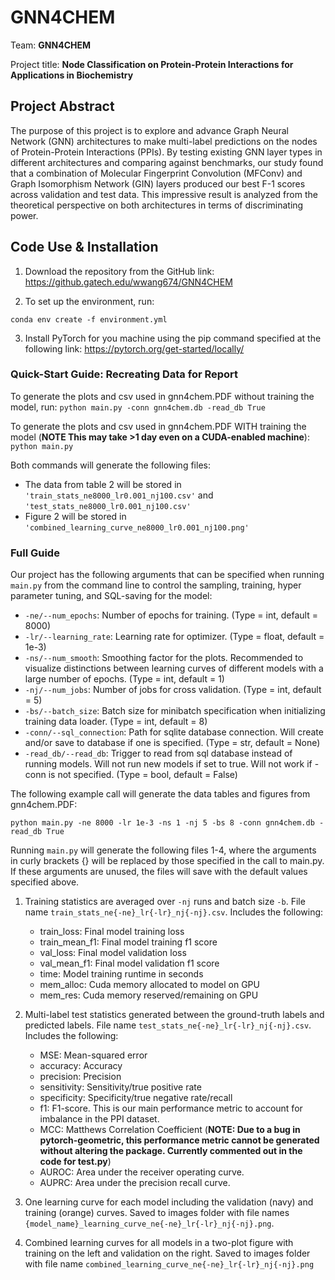 # GNN4CHEM

Team: **GNN4CHEM**

Project title: **Node Classification on Protein-Protein Interactions for Applications in Biochemistry**

## Project Abstract

The purpose of this project is to explore and advance Graph Neural Network (GNN) architectures to make multi-label predictions on the nodes of Protein-Protein Interactions (PPIs). By testing existing GNN layer types in different architectures and comparing against benchmarks, our study found that a combination of Molecular Fingerprint Convolution (MFConv) and Graph Isomorphism Network (GIN) layers produced our best F-1 scores across validation and test data. This impressive result is analyzed from the theoretical perspective on both architectures in terms of discriminating power.

## Code Use & Installation

1. Download the repository from the GitHub link: https://github.gatech.edu/wwang674/GNN4CHEM

2. To set up the environment, run:

 ```conda env create -f environment.yml```

3. Install PyTorch for you machine using the pip command specified at the following link:
https://pytorch.org/get-started/locally/

### Quick-Start Guide: Recreating Data for Report

To generate the plots and csv used in gnn4chem.PDF without training the model, run:
`python main.py -conn gnn4chem.db -read_db True`

To generate the plots and csv used in gnn4chem.PDF WITH training the model (**NOTE This may take >1 day even on a CUDA-enabled machine**):
`python main.py`

Both commands will generate the following files:
- The data from table 2 will be stored in `'train_stats_ne8000_lr0.001_nj100.csv'` and `'test_stats_ne8000_lr0.001_nj100.csv'`
- Figure 2 will be stored in `'combined_learning_curve_ne8000_lr0.001_nj100.png'`

### Full Guide

Our project has the following arguments that can be specified when running `main.py` from the command line to control the sampling, training, hyper parameter tuning, and SQL-saving for the model:

* `-ne/--num_epochs`: Number of epochs for training. (Type = int, default = 8000)
* `-lr/--learning_rate`: Learning rate for optimizer. (Type = float, default = 1e-3)
* `-ns/--num_smooth`: Smoothing factor for the plots. Recommended to visualize distinctions between learning curves of different models with a large number of epochs. (Type = int, default = 1)
* `-nj/--num_jobs`: Number of jobs for cross validation. (Type = int, default = 5)
* `-bs/--batch_size`: Batch size for minibatch specification when initializing training data loader. (Type = int, default = 8)
* `-conn/--sql_connection`: Path for sqlite database connection. Will create and/or save to database if one is specified. (Type = str, default = None)
* `-read_db/--read_db`: Trigger to read from sql database instead of running models. Will not run new models if set to true. Will not work if -conn is not specified. (Type = bool, default = False)

The following example call will generate the data tables and figures from gnn4chem.PDF:

```python main.py -ne 8000 -lr 1e-3 -ns 1 -nj 5 -bs 8 -conn gnn4chem.db -read_db True```


Running `main.py` will generate the following files 1-4, where the arguments in curly brackets {} will be replaced by those specified in the call to main.py. If these arguments are unused, the files will save with the default values specified above.

1. Training statistics are averaged over `-nj` runs and batch size `-b`. File name `train_stats_ne{-ne}_lr{-lr}_nj{-nj}.csv`. Includes the following:
	- train_loss: Final model training loss
	- train_mean_f1: Final model training f1 score
	- val_loss: Final model validation loss
	- val_mean_f1: Final model validation f1 score
	- time: Model training runtime in seconds
	- mem_alloc: Cuda memory allocated to model on GPU
	- mem_res: Cuda memory reserved/remaining on GPU

2. Multi-label test statistics generated between the ground-truth labels and predicted labels. File name `test_stats_ne{-ne}_lr{-lr}_nj{-nj}.csv`. Includes the following:
	- MSE: Mean-squared error
	- accuracy: Accuracy
	- precision: Precision
	- sensitivity: Sensitivity/true positive rate
	- specificity: Specificity/true negative rate/recall
	- f1: F1-score. This is our main performance metric to account for imbalance in the PPI dataset.
	- MCC: Matthews Correlation Coefficient (**NOTE: Due to a bug in pytorch-geometric, this performance metric cannot be generated without altering the package. Currently commented out in the code for test.py**)
	- AUROC: Area under the receiver operating curve.
	- AUPRC: Area under the precision recall curve.

3. One learning curve for each model including the validation (navy) and training (orange) curves. Saved to images folder with file names `{model_name}_learning_curve_ne{-ne}_lr{-lr}_nj{-nj}.png`.

4. Combined learning curves for all models in a two-plot figure with training on the left and validation on the right. Saved to images folder with file name `combined_learning_curve_ne{-ne}_lr{-lr}_nj{-nj}.png`
